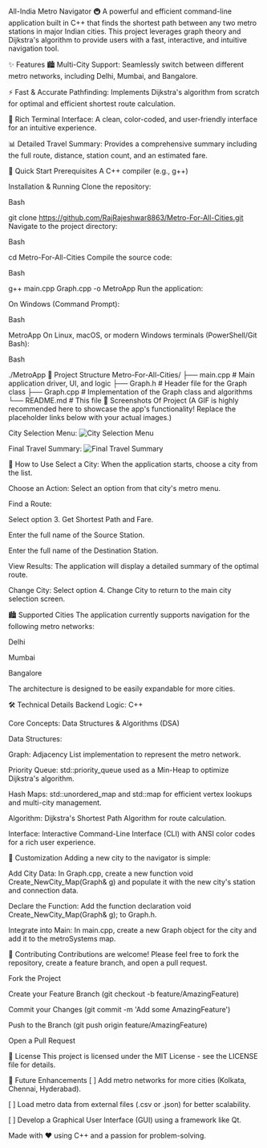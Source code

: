 All-India Metro Navigator 🚇
A powerful and efficient command-line application built in C++ that finds the shortest path between any two metro stations in major Indian cities. This project leverages graph theory and Dijkstra's algorithm to provide users with a fast, interactive, and intuitive navigation tool.

✨ Features
🏙️ Multi-City Support: Seamlessly switch between different metro networks, including Delhi, Mumbai, and Bangalore.

⚡️ Fast & Accurate Pathfinding: Implements Dijkstra's algorithm from scratch for optimal and efficient shortest route calculation.

🎨 Rich Terminal Interface: A clean, color-coded, and user-friendly interface for an intuitive experience.

📊 Detailed Travel Summary: Provides a comprehensive summary including the full route, distance, station count, and an estimated fare.

🚀 Quick Start
Prerequisites
A C++ compiler (e.g., g++)

Installation & Running
Clone the repository:

Bash

git clone https://github.com/RajRajeshwar8863/Metro-For-All-Cities.git
Navigate to the project directory:

Bash

cd Metro-For-All-Cities
Compile the source code:

Bash

g++ main.cpp Graph.cpp -o MetroApp
Run the application:

On Windows (Command Prompt):

Bash

MetroApp
On Linux, macOS, or modern Windows terminals (PowerShell/Git Bash):

Bash

./MetroApp
📁 Project Structure
Metro-For-All-Cities/
├── main.cpp                 # Main application driver, UI, and logic
├── Graph.h                  # Header file for the Graph class
├── Graph.cpp                # Implementation of the Graph class and algorithms
└── README.md                # This file
📸 Screenshots Of Project
(A GIF is highly recommended here to showcase the app's functionality! Replace the placeholder links below with your actual images.)

City Selection Menu:
![City Selection Menu](path/to/your/city_selection_image.png)

Final Travel Summary:
![Final Travel Summary](path/to/your/summary_image.png)

🎯 How to Use
Select a City: When the application starts, choose a city from the list.

Choose an Action: Select an option from that city's metro menu.

Find a Route:

Select option 3. Get Shortest Path and Fare.

Enter the full name of the Source Station.

Enter the full name of the Destination Station.

View Results: The application will display a detailed summary of the optimal route.

Change City: Select option 4. Change City to return to the main city selection screen.

🏙️ Supported Cities
The application currently supports navigation for the following metro networks:

Delhi

Mumbai

Bangalore

The architecture is designed to be easily expandable for more cities.

🛠️ Technical Details
Backend Logic: C++

Core Concepts: Data Structures & Algorithms (DSA)

Data Structures:

Graph: Adjacency List implementation to represent the metro network.

Priority Queue: std::priority_queue used as a Min-Heap to optimize Dijkstra's algorithm.

Hash Maps: std::unordered_map and std::map for efficient vertex lookups and multi-city management.

Algorithm: Dijkstra's Shortest Path Algorithm for route calculation.

Interface: Interactive Command-Line Interface (CLI) with ANSI color codes for a rich user experience.

🔧 Customization
Adding a new city to the navigator is simple:

Add City Data: In Graph.cpp, create a new function void Create_NewCity_Map(Graph& g) and populate it with the new city's station and connection data.

Declare the Function: Add the function declaration void Create_NewCity_Map(Graph& g); to Graph.h.

Integrate into Main: In main.cpp, create a new Graph object for the city and add it to the metroSystems map.

🤝 Contributing
Contributions are welcome! Please feel free to fork the repository, create a feature branch, and open a pull request.

Fork the Project

Create your Feature Branch (git checkout -b feature/AmazingFeature)

Commit your Changes (git commit -m 'Add some AmazingFeature')

Push to the Branch (git push origin feature/AmazingFeature)

Open a Pull Request

📝 License
This project is licensed under the MIT License - see the LICENSE file for details.

🔮 Future Enhancements
[ ] Add metro networks for more cities (Kolkata, Chennai, Hyderabad).

[ ] Load metro data from external files (.csv or .json) for better scalability.

[ ] Develop a Graphical User Interface (GUI) using a framework like Qt.

Made with ❤️ using C++ and a passion for problem-solving.
